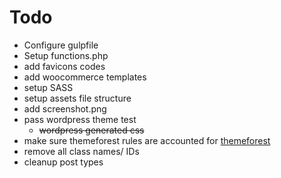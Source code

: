 # Todo

* Configure gulpfile
* Setup functions.php
* add favicons codes
* add woocommerce templates
* setup SASS
* setup assets file structure
* add screenshot.png
* pass wordpress theme test
	* ~~wordpress generated css~~
* make sure themeforest rules are accounted for [themeforest](https://help.market.envato.com/hc/en-us/articles/202822450-WordPress-Theme-Submission-Requirements)
* remove all class names/ IDs
* cleanup post types

